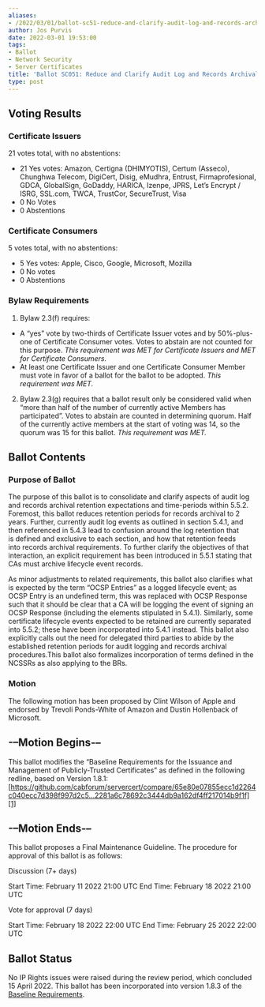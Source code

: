 ```yaml
---
aliases:
- /2022/03/01/ballot-sc51-reduce-and-clarify-audit-log-and-records-archival-retention-requirements/
author: Jos Purvis
date: 2022-03-01 19:53:00
tags:
- Ballot
- Network Security
- Server Certificates
title: 'Ballot SC051: Reduce and Clarify Audit Log and Records Archival Retention Requirements'
type: post
---
```


## Voting Results

### Certificate Issuers

21 votes total, with no abstentions:

- 21 Yes votes: Amazon, Certigna (DHIMYOTIS), Certum (Asseco), Chunghwa Telecom, DigiCert, Disig, eMudhra, Entrust, Firmaprofesional, GDCA, GlobalSign, GoDaddy, HARICA, Izenpe, JPRS, Let’s Encrypt / ISRG, SSL.com, TWCA, TrustCor, SecureTrust, Visa
- 0 No Votes
- 0 Abstentions

### Certificate Consumers

5 votes total, with no abstentions:

- 5 Yes votes: Apple, Cisco, Google, Microsoft, Mozilla
- 0 No votes
- 0 Abstentions

### Bylaw Requirements

1. Bylaw 2.3(f) requires:

- A “yes” vote by two-thirds of Certificate Issuer votes and by 50%-plus-one of Certificate Consumer votes. Votes to abstain are not counted for this purpose.
  _This requirement was MET for Certificate Issuers and MET for Certificate Consumers._
- At least one Certificate Issuer and one Certificate Consumer Member must vote in favor of a ballot for the ballot to be adopted.
  _This requirement was MET._

2. Bylaw 2.3(g) requires that a ballot result only be considered valid when “more than half of the number of currently active Members has participated”. Votes to abstain are counted in determining quorum. Half of the currently active members at the start of voting was 14, so the quorum was 15 for this ballot.
   _This requirement was MET._

## Ballot Contents

### Purpose of Ballot

The purpose of this ballot is to consolidate and clarify aspects of audit log and records archival retention expectations and time-periods within 5.5.2.
Foremost, this ballot reduces retention periods for records archival to 2 years.
Further, currently audit log events as outlined in section 5.4.1, and then referenced in 5.4.3 lead to confusion around the log retention that is defined and exclusive to each section, and how that retention feeds into records archival requirements. To further clarify the objectives of that interaction, an explicit requirement has been introduced in 5.5.1 stating that CAs must archive lifecycle event records.

As minor adjustments to related requirements, this ballot also clarifies what is expected by the term “OCSP Entries” as a logged lifecycle event; as OCSP Entry is an undefined term, this was replaced with OCSP Response such that it should be clear that a CA will be logging the event of signing an OCSP Response (including the elements stipulated in 5.4.1). Similarly, some certificate lifecycle events expected to be retained are currently separated into 5.5.2; these have been incorporated into 5.4.1 instead. This ballot also explicitly calls out the need for delegated third parties to abide by the established retention periods for audit logging and records archival procedures.This ballot also formalizes incorporation of terms defined in the NCSSRs as also applying to the BRs.

### Motion

The following motion has been proposed by Clint Wilson of Apple and endorsed by Trevoli Ponds-White of Amazon and Dustin Hollenback of Microsoft.

## -–Motion Begins-–

This ballot modifies the “Baseline Requirements for the Issuance and Management of Publicly-Trusted Certificates” as defined in the following redline, based on Version 1.8.1:
[https://github.com/cabforum/servercert/compare/65e80e07855ecc1d2264c040ecc7d398f997d2c5…2281a6c78692c3444db9a162df4ff217014b9f1f][1]

## -–Motion Ends-–

This ballot proposes a Final Maintenance Guideline. The procedure for approval of this ballot is as follows:

Discussion (7+ days)

Start Time: February 11 2022 21:00 UTC
End Time: February 18 2022 21:00 UTC

Vote for approval (7 days)

Start Time: February 18 2022 22:00 UTC
End Time: February 25 2022 22:00 UTC

## Ballot Status

No IP Rights issues were raised during the review period, which concluded 15 April 2022. This ballot has been incorporated into version 1.8.3 of the [Baseline Requirements](/working-groups/server/baseline-requirements/documents/).

[1]: https://github.com/cabforum/servercert/compare/65e80e07855ecc1d2264c040ecc7d398f997d2c5...2281a6c78692c3444db9a162df4ff217014b9f1f